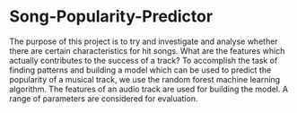 # Song-Popularity-Predictor
The purpose of this project is to try and investigate and analyse whether there are certain characteristics for hit songs. What are the features which actually contributes to the success of a track? To accomplish the task of finding patterns and building a model which can be used to predict the popularity of a musical track, we use the random forest machine learning algorithm. The features of an audio track are used for building the model. A range of parameters are considered for evaluation.
